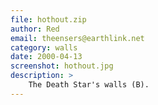 ```yaml
---
file: hothout.zip
author: Red
email: theensers@earthlink.net
category: walls
date: 2000-04-13
screenshot: hothout.jpg
description: >
    The Death Star's walls (B).
---
```

